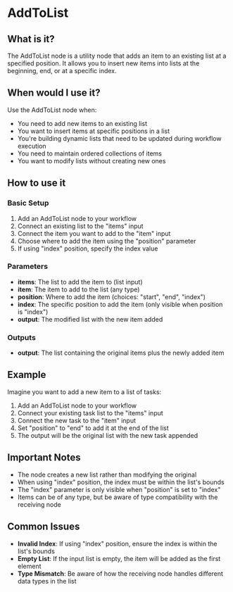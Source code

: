 # AddToList

## What is it?

The AddToList node is a utility node that adds an item to an existing list at a specified position. It allows you to insert new items into lists at the beginning, end, or at a specific index.

## When would I use it?

Use the AddToList node when:

- You need to add new items to an existing list
- You want to insert items at specific positions in a list
- You're building dynamic lists that need to be updated during workflow execution
- You need to maintain ordered collections of items
- You want to modify lists without creating new ones

## How to use it

### Basic Setup

1. Add an AddToList node to your workflow
1. Connect an existing list to the "items" input
1. Connect the item you want to add to the "item" input
1. Choose where to add the item using the "position" parameter
1. If using "index" position, specify the index value

### Parameters

- **items**: The list to add the item to (list input)
- **item**: The item to add to the list (any type)
- **position**: Where to add the item (choices: "start", "end", "index")
- **index**: The specific position to add the item (only visible when position is "index")
- **output**: The modified list with the new item added

### Outputs

- **output**: The list containing the original items plus the newly added item

## Example

Imagine you want to add a new item to a list of tasks:

1. Add an AddToList node to your workflow
1. Connect your existing task list to the "items" input
1. Connect the new task to the "item" input
1. Set "position" to "end" to add it at the end of the list
1. The output will be the original list with the new task appended

## Important Notes

- The node creates a new list rather than modifying the original
- When using "index" position, the index must be within the list's bounds
- The "index" parameter is only visible when "position" is set to "index"
- Items can be of any type, but be aware of type compatibility with the receiving node

## Common Issues

- **Invalid Index**: If using "index" position, ensure the index is within the list's bounds
- **Empty List**: If the input list is empty, the item will be added as the first element
- **Type Mismatch**: Be aware of how the receiving node handles different data types in the list 
